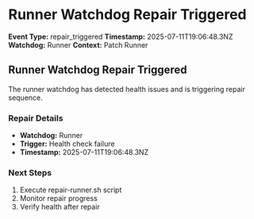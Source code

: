 # Runner Watchdog Repair Triggered

**Event Type:** repair_triggered
**Timestamp:** 2025-07-11T19:06:48.3NZ
**Watchdog:** Runner
**Context:** Patch Runner


## Runner Watchdog Repair Triggered

The runner watchdog has detected health issues and is triggering repair sequence.

### Repair Details
- **Watchdog:** Runner
- **Trigger:** Health check failure
- **Timestamp:** 2025-07-11T19:06:48.3NZ

### Next Steps
1. Execute repair-runner.sh script
2. Monitor repair progress
3. Verify health after repair


